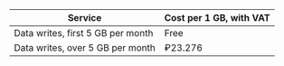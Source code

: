 | Service | Cost per 1 GB, with VAT |
| --- | --- |
| Data writes, first 5 GB per month | Free |
| Data writes, over 5 GB per month | ₽23.276 |